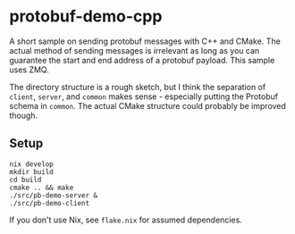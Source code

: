 # protobuf-demo-cpp

A short sample on sending protobuf messages with C++ and CMake. The actual
method of sending messages is irrelevant as long as you can guarantee the start
and end address of a protobuf payload. This sample uses ZMQ.

The directory structure is a rough sketch, but I think the separation of
`client`, `server`, and `common` makes sense - especially putting the Protobuf
schema in `common`. The actual CMake structure could probably be improved
though.

## Setup

```
nix develop
mkdir build
cd build
cmake .. && make
./src/pb-demo-server &
./src/pb-demo-client
```

If you don't use Nix, see `flake.nix` for assumed dependencies.
